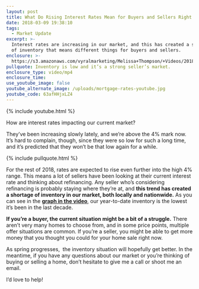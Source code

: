 ```yaml
---
layout: post
title: What Do Rising Interest Rates Mean for Buyers and Sellers Right Now?
date: 2018-03-09 19:38:10
tags:
  - Market Update
excerpt: >-
  Interest rates are increasing in our market, and this has created a shortage
  of inventory that means different things for buyers and sellers.
enclosure: >-
  https://s3.amazonaws.com/vyralmarketing/Melissa+Thompson/+Videos/2018/March/Memphis+Real+Estate+Agent-+What+Do+Rising+Interest+Rates+Mean+for+Buyers+and+Sellers+Right+Now%253F.mp4
pullquote: Inventory is low and it’s a strong seller’s market.
enclosure_type: video/mp4
enclosure_time:
use_youtube_image: false
youtube_alternate_image: /uploads/mortgage-rates-youtube.jpg
youtube_code: 63afHHjxLZ4
---
```


{% include youtube.html %}

How are interest rates impacting our current market?

They’ve been increasing slowly lately, and we’re above the 4% mark now. It’s hard to complain, though, since they were so low for such a long time, and it’s predicted that they won’t be that low again for a while.

{% include pullquote.html %}

For the rest of 2018, rates are expected to rise even further into the high 4% range. This means a lot of sellers have been looking at their current interest rate and thinking about refinancing. Any seller who’s considering refinancing is probably staying where they’re at, and **this trend has created a shortage of inventory in our market, both locally and nationwide.** As you can see in the [**graph in the video**](https://s3.amazonaws.com/vyralmarketing/Melissa+Thompson/Memphis_Year_to_Dat_Home_Sales_Active_Inventory-1.jpg), our year-to-date inventory is the lowest it’s been in the last decade.

**If you’re a buyer, the current situation might be a bit of a struggle.** There aren’t very many homes to choose from, and in some price points, multiple offer situations are common. If you’re a seller, you might be able to get more money that you thought you could for your home sale right now. &nbsp;

As spring progresses, &nbsp;the inventory situation will hopefully get better. In the meantime, if you have any questions about our market or you’re thinking of buying or selling a home, don’t hesitate to give me a call or shoot me an email.

I’d love to help!